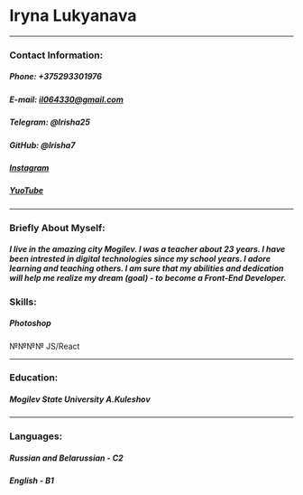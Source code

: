 # **Iryna Lukyanava**

***

### **Contact Information:**

##### Phone: +375293301976

##### E-mail: il064330@gmail.com

##### Telegram: @lrisha25

##### GitHub: @lrisha7

##### [Instagram](https://www.instagram.com/lrinatarget/?igshid=MWM2YjBjM2Q%3D) 

##### [YuoTube](https://www.youtube.com/@kindfairy8438) 

***
### **Briefly About Myself:**


##### I live in the amazing city Mogilev. I was a teacher about 23 years. I have been intrested in digital technologies since my school years. I adore learning and teaching others. I am sure that my abilities and dedication will help me realize my dream (goal) - to become a Front-End Developer.

### **Skills:**
##### Photoshop
№№№№ JS/React

***

### **Education:**

##### Mogilev State University A.Kuleshov

***

### **Languages:**

##### Russian and Belarussian - C2

##### English - B1






